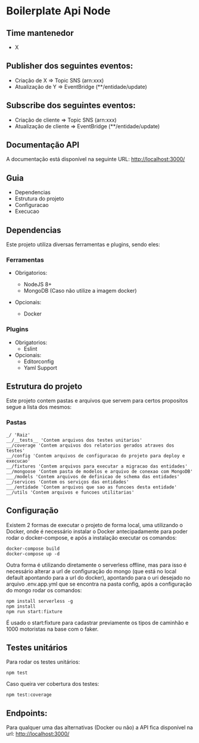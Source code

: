 # Boilerplate Api Node

## Time mantenedor
  - X

## Publisher dos seguintes eventos:
  - Criação de X => Topic SNS (arn:xxx)
  - Atualização de Y => EventBridge (**/entidade/update)

## Subscribe dos seguintes eventos:
  - Criação de cliente => Topic SNS (arn:xxx)
  - Atualização de cliente => EventBridge (**/entidade/update)

## Documentação API
A documentação está disponível na seguinte URL: [http://localhost:3000/](http://localhost:3000/)

## Guia
  - Dependencias
  - Estrutura do projeto
  - Configuracao
  - Execucao

## Dependencias
Este projeto utiliza diversas ferramentas e plugins, sendo eles:

### Ferramentas
  - Obrigatorios:
    - NodeJS 8+
    - MongoDB (Caso não utilize a imagem docker)

  - Opcionais:
    - Docker

### Plugins
  - Obrigatorios:
    - Eslint
  - Opcionais:
    - Editorconfig
    - Yaml Support

## Estrutura do projeto
Este projeto contem pastas e arquivos que servem para certos propositos segue a lista dos mesmos:

### Pastas
```
_/ 'Raiz'
__/__tests__ 'Contem arquivos dos testes unitarios'
__/coverage 'Contem arquivos dos relatorios gerados atraves dos testes'
__/config 'Contem arquivos de configuracao do projeto para deploy e execucao'
__/fixtures 'Contem arquivos para executar a migracao das entidades'
__/mongoose 'Contem pasta de modelos e arquivo de conexao com MongoDB'
___/models 'Contem arquivos de definicao de schema das entidades'
__/services 'Contem os serviços das entidades'
___/entidade 'Contem arquivos que sao as funcoes desta entidade'
__/utils 'Contem arquivos e funcoes utilitarias'
```

## Configuração
Existem 2 formas de executar o projeto de forma local, uma utilizando o Docker, onde é necessário instalar o Docker antecipadamente para poder rodar o docker-compose, e após a instalação executar os comandos:
```
docker-compose build
docker-compose up -d
```

Outra forma é utilizando diretamente o serverless offline, mas para isso é necessário alterar a url de configuração do mongo (que está no local default apontando para a url do docker), apontando para o uri desejado no arquivo .env.app.yml que se encontra na pasta config, após a configuração do mongo rodar os comandos:
```
npm install serverless -g
npm install
npm run start:fixture
```

É usado o start:fixture para cadastrar previamente os tipos de caminhão e 1000 motoristas na base com o faker.

## Testes unitários
Para rodar os testes unitários:
```
npm test
```

Caso queira ver cobertura dos testes:
```
npm test:coverage
```

## Endpoints:
Para qualquer uma das alternativas (Docker ou não) a API fica disponível na url:
[http://localhost:3000/](http://localhost:3000/)